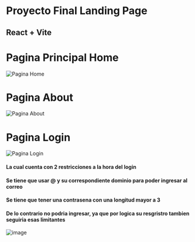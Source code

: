 # Proyecto Final  Landing Page 

## React + Vite

# Pagina Principal Home 
![Pagina Home](https://i.ibb.co/HNBsDpT/imagen-2024-12-20-225123588.png)

# Pagina About
![Pagina About](https://i.ibb.co/QQsMQ21/imagen-2024-12-20-225405566.png)

# Pagina Login
![Pagina Login](https://i.ibb.co/wCzMZdS/imagen-2024-12-20-225558846.png)
#### La cual cuenta con 2 restricciones a la hora del login 
#### Se tiene que usar @ y su correspondiente dominio para poder ingresar al correo 
#### Se tiene que tener una contrasena con una longitud mayor a 3
#### De lo contrario no podria ingresar, ya que por logica su resgristro tambien seguiria esas limitantes


![image](https://github.com/user-attachments/assets/6783e2ab-4104-4444-8467-bfddd3d76e39)

